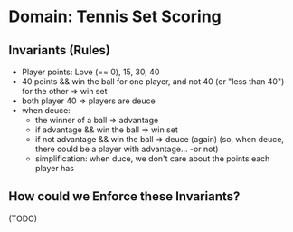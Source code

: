 # Domain: Tennis Set Scoring

## Invariants (Rules)

* Player points: Love (== 0), 15, 30, 40
* 40 points && win the ball for one player,
  and not 40 (or "less than 40") for the other ⇒ win set
* both player 40 ⇒ players are deuce
* when deuce:
  * the winner of a ball ⇒ advantage
  * if advantage && win the ball ⇒  win set
  * if not advantage && win the ball ⇒ deuce (again)
  (so, when deuce, there could be a player with advantage... -or not)
  * simplification: when duce, we don't care about the points each player has

## How could we Enforce these Invariants?

(TODO)
